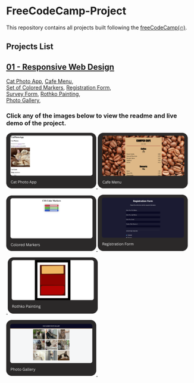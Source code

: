 # FreeCodeCamp-Project

This repository contains all projects built following the [freeCodeCamp(🔥)](https://www.freecodecamp.org/learn).

## Projects List

## [01 - Responsive Web Design](https://www.freecodecamp.org/learn/2022/responsive-web-design/)

[Cat Photo App](https://www.freecodecamp.org/learn/2022/responsive-web-design/learn-html-by-building-a-cat-photo-app/step-1), [Cafe Menu](https://www.freecodecamp.org/learn/2022/responsive-web-design/learn-basic-css-by-building-a-cafe-menu/step-1),\
[Set of Colored Markers](https://www.freecodecamp.org/learn/2022/responsive-web-design/learn-css-colors-by-building-a-set-of-colored-markers/step-1), [Registration Form](https://www.freecodecamp.org/learn/2022/responsive-web-design/learn-html-forms-by-building-a-registration-form/step-1),\
[Survey Form](https://www.freecodecamp.org/learn/2022/responsive-web-design/build-a-survey-form-project/build-a-survey-form), [Rothko Painting](https://www.freecodecamp.org/learn/2022/responsive-web-design/learn-the-css-box-model-by-building-a-rothko-painting/step-1),\
[Photo Gallery](https://www.freecodecamp.org/learn/2022/responsive-web-design/learn-css-flexbox-by-building-a-photo-gallery/step-1),

### Click any of the images below to view the readme and live demo of the project.

<p>
  <a href="/01-responsive-web-design/01-cat-photo-app/">
  <img width="48%" src="./assets/images/01-responsive-web-design/01-cat-photo-app.png" alt="cat photo app"/>
  </a>
  <a href="/01-responsive-web-design/02-cafe-menu/">
  <img width="48%" src="./assets/images/01-responsive-web-design/02-cafe-menu.png" alt="cafe menu"/>
  </a>
</p>

<p>
  <a href="/01-responsive-web-design/03-set-of-colored-markers/">
  <img width="48%" src="./assets/images/01-responsive-web-design/03-colored-markers.png" alt="colored markers"/>
  </a>
  <a href="/01-responsive-web-design/04-registration-form/">
  <img width="48%" src="./assets/images/01-responsive-web-design/04-registration-form.png" alt="registration form"/>
  </a>
</p>

<p>
  <a href="">
  <img width="48%" src="" alt=""/>
  </a>
  <a href="/01-responsive-web-design/06-rothko-painting/">
  <img width="48%" src="./assets/images/01-responsive-web-design/06-rothko-painting.png" alt="rothko painting"/>
  </a>

<p>
  <a href="./01-responsive-web-design/07-photo-gallery/">
  <img width="48%" src="./assets/images/01-responsive-web-design/07-photo gallery.png" alt="photo gallery"/>
  </a>
  <a href="">
  <img width="48%" src=""/>
  </a>
</p>
